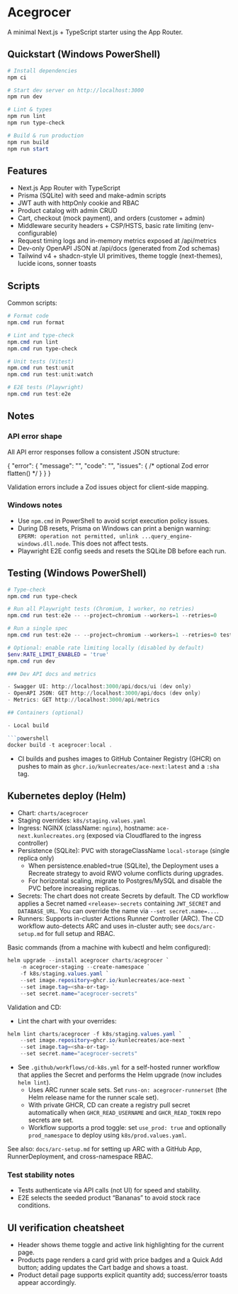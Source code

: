 # Acegrocer

A minimal Next.js + TypeScript starter using the App Router.

## Quickstart (Windows PowerShell)

```powershell
# Install dependencies
npm ci

# Start dev server on http://localhost:3000
npm run dev

# Lint & types
npm run lint
npm run type-check

# Build & run production
npm run build
npm run start
```

## Features

- Next.js App Router with TypeScript
- Prisma (SQLite) with seed and make-admin scripts
- JWT auth with httpOnly cookie and RBAC
- Product catalog with admin CRUD
- Cart, checkout (mock payment), and orders (customer + admin)
- Middleware security headers + CSP/HSTS, basic rate limiting (env-configurable)
- Request timing logs and in-memory metrics exposed at /api/metrics
- Dev-only OpenAPI JSON at /api/docs (generated from Zod schemas)
- Tailwind v4 + shadcn-style UI primitives, theme toggle (next-themes), lucide icons, sonner toasts

## Scripts
Common scripts:

```powershell
# Format code
npm.cmd run format

# Lint and type-check
npm.cmd run lint
npm.cmd run type-check

# Unit tests (Vitest)
npm.cmd run test:unit
npm.cmd run test:unit:watch

# E2E tests (Playwright)
npm.cmd run test:e2e
```

## Notes

### API error shape

All API error responses follow a consistent JSON structure:

{
	"error": {
		"message": "<description>",
		"code": "<optional code>",
		"issues": { /* optional Zod error flatten() */ }
	}
}

Validation errors include a Zod issues object for client-side mapping.

### Windows notes

- Use `npm.cmd` in PowerShell to avoid script execution policy issues.
- During DB resets, Prisma on Windows can print a benign warning:
	`EPERM: operation not permitted, unlink ...query_engine-windows.dll.node`. This does not affect tests.
- Playwright E2E config seeds and resets the SQLite DB before each run.

## Testing (Windows PowerShell)

```powershell
# Type-check
npm.cmd run type-check

# Run all Playwright tests (Chromium, 1 worker, no retries)
npm.cmd run test:e2e -- --project=chromium --workers=1 --retries=0

# Run a single spec
npm.cmd run test:e2e -- --project=chromium --workers=1 --retries=0 tests/e2e.fullflow.spec.ts

# Optional: enable rate limiting locally (disabled by default)
$env:RATE_LIMIT_ENABLED = 'true'
npm.cmd run dev

### Dev API docs and metrics

- Swagger UI: http://localhost:3000/api/docs/ui (dev only)
- OpenAPI JSON: GET http://localhost:3000/api/docs (dev only)
- Metrics: GET http://localhost:3000/api/metrics

## Containers (optional)

- Local build

```powershell
docker build -t acegrocer:local .
```

- CI builds and pushes images to GitHub Container Registry (GHCR) on pushes to main as `ghcr.io/kunlecreates/ace-next:latest` and a `:sha` tag.

## Kubernetes deploy (Helm)

- Chart: `charts/acegrocer`
- Staging overrides: `k8s/staging.values.yaml`
- Ingress: NGINX (className: `nginx`), hostname: `ace-next.kunlecreates.org` (exposed via Cloudflared to the ingress controller)
- Persistence (SQLite): PVC with storageClassName `local-storage` (single replica only)
	- When persistence.enabled=true (SQLite), the Deployment uses a Recreate strategy to avoid RWO volume conflicts during upgrades.
	- For horizontal scaling, migrate to Postgres/MySQL and disable the PVC before increasing replicas.
 - Secrets: The chart does not create Secrets by default. The CD workflow applies a Secret named `<release>-secrets` containing `JWT_SECRET` and `DATABASE_URL`. You can override the name via `--set secret.name=...`.
 - Runners: Supports in-cluster Actions Runner Controller (ARC). The CD workflow auto-detects ARC and uses in-cluster auth; see `docs/arc-setup.md` for full setup and RBAC.

Basic commands (from a machine with kubectl and helm configured):

```powershell
helm upgrade --install acegrocer charts/acegrocer `
	-n acegrocer-staging --create-namespace `
	-f k8s/staging.values.yaml `
	--set image.repository=ghcr.io/kunlecreates/ace-next `
	--set image.tag=<sha-or-tag> `
	--set secret.name="acegrocer-secrets"
```

Validation and CD:
- Lint the chart with your overrides:

```powershell
helm lint charts/acegrocer -f k8s/staging.values.yaml `
	--set image.repository=ghcr.io/kunlecreates/ace-next `
	--set image.tag=<sha-or-tag> `
	--set secret.name="acegrocer-secrets"
```

- See `.github/workflows/cd-k8s.yml` for a self-hosted runner workflow that applies the Secret and performs the Helm upgrade (now includes `helm lint`).
	- Uses ARC runner scale sets. Set `runs-on: acegrocer-runnerset` (the Helm release name for the runner scale set).
	- With private GHCR, CD can create a registry pull secret automatically when `GHCR_READ_USERNAME` and `GHCR_READ_TOKEN` repo secrets are set.
	- Workflow supports a prod toggle: set `use_prod: true` and optionally `prod_namespace` to deploy using `k8s/prod.values.yaml`.

See also: `docs/arc-setup.md` for setting up ARC with a GitHub App, RunnerDeployment, and cross-namespace RBAC.

### Test stability notes

- Tests authenticate via API calls (not UI) for speed and stability.
- E2E selects the seeded product “Bananas” to avoid stock race conditions.

## UI verification cheatsheet

- Header shows theme toggle and active link highlighting for the current page.
- Products page renders a card grid with price badges and a Quick Add button; adding updates the Cart badge and shows a toast.
- Product detail page supports explicit quantity add; success/error toasts appear accordingly.
```

